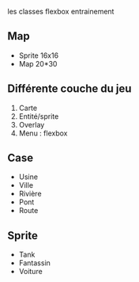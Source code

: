 les classes
flexbox entrainement

## Map
- Sprite 16x16
- Map 20*30

## Différente couche du jeu
1. Carte
2. Entité/sprite
3. Overlay
4. Menu : flexbox

## Case
- Usine
- Ville
- Rivière
- Pont
- Route 

## Sprite
- Tank
- Fantassin
- Voiture


